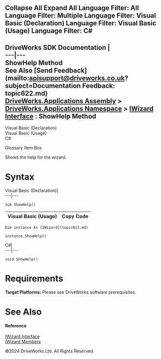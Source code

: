        

 Collapse All Expand All  Language Filter: All  Language Filter: Multiple  Language Filter: Visual Basic (Declaration) Language Filter: Visual Basic (Usage) Language Filter: C#  
---  
DriveWorks SDK Documentation  |   
---|---  
ShowHelp Method   
See Also [Send Feedback](mailto:apisupport@driveworks.co.uk?subject=Documentation Feedback: topic622.md)  
[DriveWorks.Applications Assembly](topic13.md) > [DriveWorks.Applications Namespace](topic16.md) > [IWizard Interface](topic613.md) : ShowHelp Method  
---  
  
Visual Basic (Declaration)    
Visual Basic (Usage)    
C# 

Glossary Item Box

Shows the help for the wizard. 

# Syntax

Visual Basic (Declaration)|   
---|---  
      
    
    Sub ShowHelp()   
  
Visual Basic (Usage)| Copy Code  
---|---  
      
    
    Dim instance As [IWizard](topic613.md)
     
    instance.ShowHelp()  
  
C#|   
---|---  
      
    
    void ShowHelp()  
  
# Requirements

**Target Platforms:** Please see DriveWorks software prerequisites.

# See Also

#### Reference

[IWizard Interface](topic613.md)   
[IWizard Members](topic614.md)

©2024 DriveWorks Ltd. All Rights Reserved.
